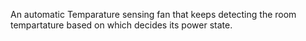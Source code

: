 An automatic Temparature sensing fan that keeps detecting the room tempartature based on which decides its power state.
